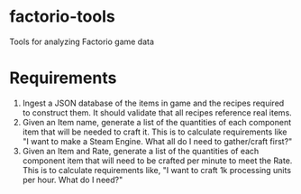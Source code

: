 # factorio-tools
Tools for analyzing Factorio game data

# Requirements

1. Ingest a JSON database of the items in game and the recipes required to construct them. It should validate that all recipes reference real items.
2. Given an Item name, generate a list of the quantities of each component item that will be needed to craft it. This is to calculate requirements like "I want to make a Steam Engine. What all do I need to gather/craft first?"
3. Given an Item and Rate, generate a list of the quantities of each component item that will need to be crafted per minute to meet the Rate. This is to calculate requirements like, "I want to craft 1k processing units per hour. What do I need?"

